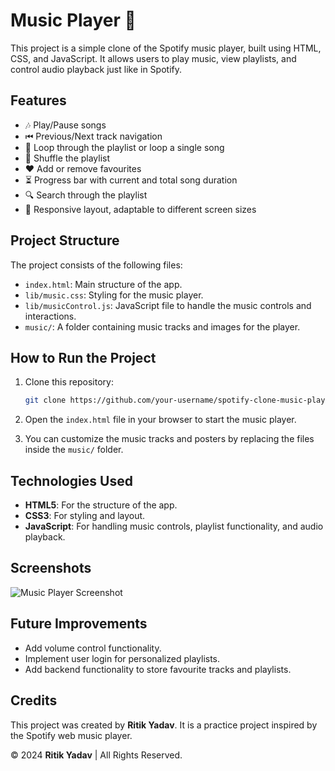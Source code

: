 #  Music Player 🎵

This project is a simple clone of the Spotify music player, built using HTML, CSS, and JavaScript. It allows users to play music, view playlists, and control audio playback just like in Spotify.

## Features

- 🎶 Play/Pause songs
- ⏮ Previous/Next track navigation
- 🔁 Loop through the playlist or loop a single song
- 🔀 Shuffle the playlist
- ❤️ Add or remove favourites
- ⏳ Progress bar with current and total song duration
- 🔍 Search through the playlist
- 📝 Responsive layout, adaptable to different screen sizes

## Project Structure

The project consists of the following files:

- `index.html`: Main structure of the app.
- `lib/music.css`: Styling for the music player.
- `lib/musicControl.js`: JavaScript file to handle the music controls and interactions.
- `music/`: A folder containing music tracks and images for the player.

## How to Run the Project

1. Clone this repository:

    ```bash
    git clone https://github.com/your-username/spotify-clone-music-player.git
    ```

2. Open the `index.html` file in your browser to start the music player.

3. You can customize the music tracks and posters by replacing the files inside the `music/` folder.

## Technologies Used

- **HTML5**: For the structure of the app.
- **CSS3**: For styling and layout.
- **JavaScript**: For handling music controls, playlist functionality, and audio playback.

## Screenshots

![Music Player Screenshot](./music/laal_ishq.png)

## Future Improvements

- Add volume control functionality.
- Implement user login for personalized playlists.
- Add backend functionality to store favourite tracks and playlists.

## Credits

This project was created by **Ritik Yadav**. It is a practice project inspired by the Spotify web music player.



© 2024 **Ritik Yadav** | All Rights Reserved.

